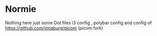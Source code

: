 # Normie
Nothing here just some Dot files
i3 config , polybar config and config of https://github.com/jonaburg/picom (picom fork)
